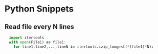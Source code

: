 # Python Snippets

## Read file every N lines

```python
  import itertools
  with open(File1) as file1:
    for line1,line2,...,lineN in itertools.izip_longest(*[file1]*N):
```
